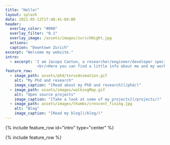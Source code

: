 ```yaml
---
title: "Hello!"
layout: splash
date: 2021-05-12T17:48:41-04:00
header:
  overlay_color: "#000"
  overlay_filter: "0.1"
  overlay_image: /assets/images/zurichNight.jpg
  actions:
  caption: "Downtown Zurich"
excerpt: "Welcome my website."
intro:
  - excerpt: 'I am Jacopo Canton, a researcher/engineer/developer specialized in complex physics simulations.
              <br/>Here you can find a little info about me and my work.'
feature_row:
  - image_path: assets/phd/torusAnimation.gif
    alt: "My Phd and research"
    image_caption: "[Read about my PhD and research](/phd/)"
  - image_path: assets/images/walkingMap.gif
    alt: "Open source projects"
    image_caption: "[Take a look at some of my projects](/projects/)"
  - image_path: assets/images/thumbs/crescent_fixing.jpg
    alt: "Blog"
    image_caption: "[Read my blog](/blog/)"
---
```


{% include feature_row id="intro" type="center" %}

{% include feature_row %}
